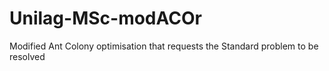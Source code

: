 # Unilag-MSc-modACOr
Modified Ant Colony optimisation that requests the Standard problem to be resolved
